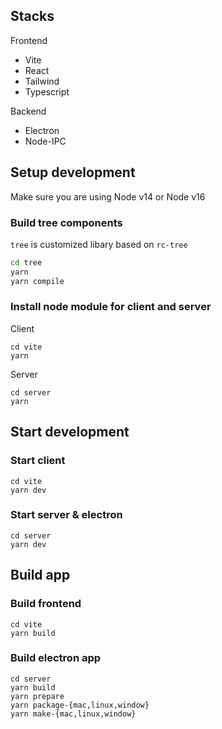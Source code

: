 ## Stacks

Frontend

- Vite
- React
- Tailwind
- Typescript

Backend

- Electron
- Node-IPC

## Setup development

Make sure you are using Node v14 or Node v16

### Build tree components

`tree` is customized libary based on `rc-tree`

```sh
cd tree
yarn
yarn compile
```

### Install node module for client and server

Client

```
cd vite
yarn
```

Server

```
cd server
yarn
```

## Start development

### Start client

```
cd vite
yarn dev
```

### Start server & electron

```
cd server
yarn dev
```

## Build app

### Build frontend

```
cd vite
yarn build
```

### Build electron app

```
cd server
yarn build
yarn prepare
yarn package-{mac,linux,window}
yarn make-{mac,linux,window}
```
